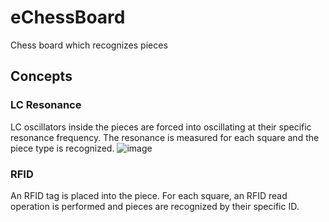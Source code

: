 # eChessBoard
Chess board which recognizes pieces

## Concepts

### LC Resonance
LC oscillators inside the pieces are forced into oscillating at their specific resonance frequency.
The resonance is measured for each square and the piece type is recognized.
![image](https://github.com/fdraeger/eChessBoard/assets/19647221/67a14fde-7d8e-4f22-9eba-a0840a20e8dd)


### RFID
An RFID tag is placed into the piece.
For each square, an RFID read operation is performed and pieces are recognized by their specific ID.


